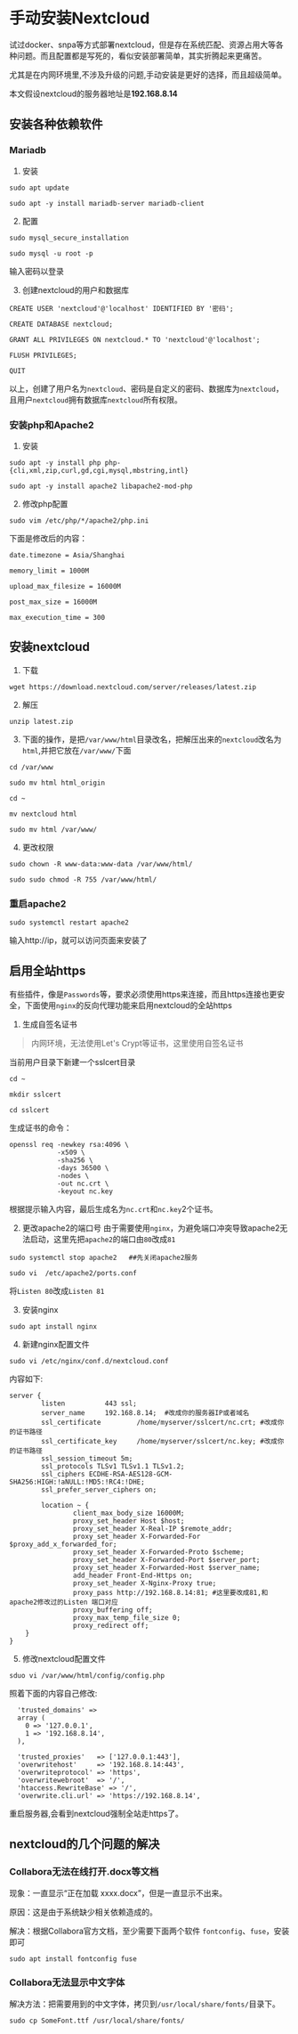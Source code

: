 # 手动安装Nextcloud

试过docker、snpa等方式部署nextcloud，但是存在系统匹配、资源占用大等各种问题。而且配置都是写死的，看似安装部署简单，其实折腾起来更痛苦。

尤其是在内网环境里,不涉及升级的问题,手动安装是更好的选择，而且超级简单。

本文假设nextcloud的服务器地址是**192.168.8.14**

## 安装各种依赖软件

### Mariadb

1. 安装

```
sudo apt update

sudo apt -y install mariadb-server mariadb-client
```

2. 配置

```
sudo mysql_secure_installation 

sudo mysql -u root -p
```
输入密码以登录

3. 创建nextcloud的用户和数据库

```
CREATE USER 'nextcloud'@'localhost' IDENTIFIED BY '密码';

CREATE DATABASE nextcloud;

GRANT ALL PRIVILEGES ON nextcloud.* TO 'nextcloud'@'localhost';

FLUSH PRIVILEGES;

QUIT
```
以上，创建了用户名为`nextcloud`、密码是自定义的密码、数据库为`nextcloud`，且用户`nextcloud`拥有数据库`nextcloud`所有权限。

### 安装php和Apache2

1. 安装

```
sudo apt -y install php php-{cli,xml,zip,curl,gd,cgi,mysql,mbstring,intl}

sudo apt -y install apache2 libapache2-mod-php
```

2. 修改php配置

```
sudo vim /etc/php/*/apache2/php.ini

```

下面是修改后的内容：

```
date.timezone = Asia/Shanghai

memory_limit = 1000M

upload_max_filesize = 16000M

post_max_size = 16000M

max_execution_time = 300
```

## 安装nextcloud

1. 下载
```
wget https://download.nextcloud.com/server/releases/latest.zip
```

2. 解压
```
unzip latest.zip
```
3. 下面的操作，是把`/var/www/html`目录改名，把解压出来的`nextcloud`改名为`html`,并把它放在`/var/www/`下面
```
cd /var/www

sudo mv html html_origin

cd ~

mv nextcloud html

sudo mv html /var/www/
```

4. 更改权限
```
sudo chown -R www-data:www-data /var/www/html/

sudo sudo chmod -R 755 /var/www/html/
```

### 重启apache2

```
sudo systemctl restart apache2
```

输入http://ip，就可以访问页面来安装了

## 启用全站https

有些插件，像是`Passwords`等，要求必须使用https来连接，而且https连接也更安全，下面使用`nginx`的反向代理功能来启用nextcloud的全站https

1. 生成自签名证书
> 内网环境，无法使用Let's Crypt等证书，这里使用自签名证书

当前用户目录下新建一个sslcert目录
```
cd ~

mkdir sslcert

cd sslcert
```

生成证书的命令： 

```
openssl req -newkey rsa:4096 \
            -x509 \
            -sha256 \
            -days 36500 \
            -nodes \
            -out nc.crt \
            -keyout nc.key
```
根据提示输入内容，最后生成名为`nc.crt`和`nc.key`2个证书。

2. 更改apache2的端口号
由于需要使用`nginx`，为避免端口冲突导致apache2无法启动，这里先把`apache2`的端口由`80`改成`81`
```
sudo systemctl stop apache2   ##先关闭apache2服务

sudo vi  /etc/apache2/ports.conf
```
将`Listen 80`改成`Listen 81`

3. 安装nginx

```
sudo apt install nginx
```
4. 新建nginx配置文件
```
sudo vi /etc/nginx/conf.d/nextcloud.conf
```

内容如下:

```
server {
        listen          443 ssl;
        server_name     192.168.8.14;  #改成你的服务器IP或者域名
        ssl_certificate         /home/myserver/sslcert/nc.crt; #改成你的证书路径
        ssl_certificate_key     /home/myserver/sslcert/nc.key; #改成你的证书路径
        ssl_session_timeout 5m;
        ssl_protocols TLSv1 TLSv1.1 TLSv1.2;
        ssl_ciphers ECDHE-RSA-AES128-GCM-SHA256:HIGH:!aNULL:!MD5:!RC4:!DHE;
        ssl_prefer_server_ciphers on;

        location ~ {
                client_max_body_size 16000M;
                proxy_set_header Host $host;
                proxy_set_header X-Real-IP $remote_addr;
                proxy_set_header X-Forwarded-For $proxy_add_x_forwarded_for;
                proxy_set_header X-Forwarded-Proto $scheme;
                proxy_set_header X-Forwarded-Port $server_port;
                proxy_set_header X-Forwarded-Host $server_name;
                add_header Front-End-Https on;
                proxy_set_header X-Nginx-Proxy true;
                proxy_pass http://192.168.8.14:81; #这里要改成81,和apache2修改过的Listen 端口对应
                proxy_buffering off;
                proxy_max_temp_file_size 0;
                proxy_redirect off;
    }
}

```
5. 修改nextcloud配置文件

```
sduo vi /var/www/html/config/config.php

```
照着下面的内容自己修改:
```
  'trusted_domains' => 
  array (
    0 => '127.0.0.1',
    1 => '192.168.8.14',
  ),

  'trusted_proxies'   => ['127.0.0.1:443'],
  'overwritehost'     => '192.168.8.14:443',
  'overwriteprotocol' => 'https',
  'overwritewebroot'  => '/',
  'htaccess.RewriteBase' => '/',
  'overwrite.cli.url' => 'https://192.168.8.14',
```

重启服务器,会看到nextcloud强制全站走https了。

## nextcloud的几个问题的解决

### Collabora无法在线打开.docx等文档

现象：一直显示“正在加载 xxxx.docx”，但是一直显示不出来。

原因：这是由于系统缺少相关依赖造成的。

解决：根据Collabora官方文档，至少需要下面两个软件
`fontconfig`、`fuse`，安装即可

```
sudo apt install fontconfig fuse
```

### Collabora无法显示中文字体

解决方法：把需要用到的中文字体，拷贝到`/usr/local/share/fonts/`目录下。

```
sudo cp SomeFont.ttf /usr/local/share/fonts/
```
